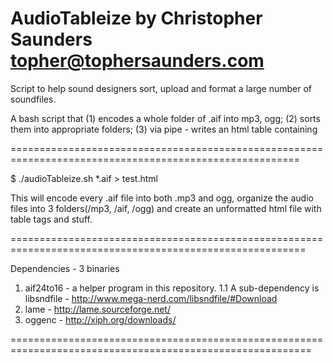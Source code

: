 AudioTableize
by Christopher Saunders
topher@tophersaunders.com
==========================

Script to help sound designers sort, upload and format a large number of soundfiles. 

A bash script that (1) encodes a whole folder of .aif into mp3, ogg; 
                   (2) sorts them into appropriate folders; 
                   (3) via pipe - writes an html table containing <audio> tags and download link to aif. 

========================================================================================================

$ ./audioTableize.sh *.aif > test.html

This will encode every .aif file into both .mp3 and ogg, 
organize the audio files into 3 folders(/mp3, /aif, /ogg)
and create an unformatted html file with table tags and stuff.

=========================================================================================================

Dependencies - 3 binaries

1. aif24to16 - a helper program in this repository. 
  1.1 A sub-dependency is libsndfile - http://www.mega-nerd.com/libsndfile/#Download
2. lame - http://lame.sourceforge.net/
3. oggenc - http://xiph.org/downloads/

==========================================================================================================
